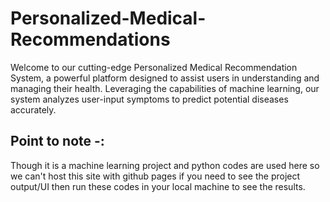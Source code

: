 # Personalized-Medical-Recommendations
Welcome to our cutting-edge Personalized Medical Recommendation System, a powerful platform designed to assist users in understanding and managing their health. Leveraging the capabilities of machine learning, our system analyzes user-input symptoms to predict potential diseases accurately.
## Point to note -:
Though it is a machine learning project and python codes are used here so we can't host this site with github pages if you need to see the project output/UI then run these codes in your local machine to see the results.
